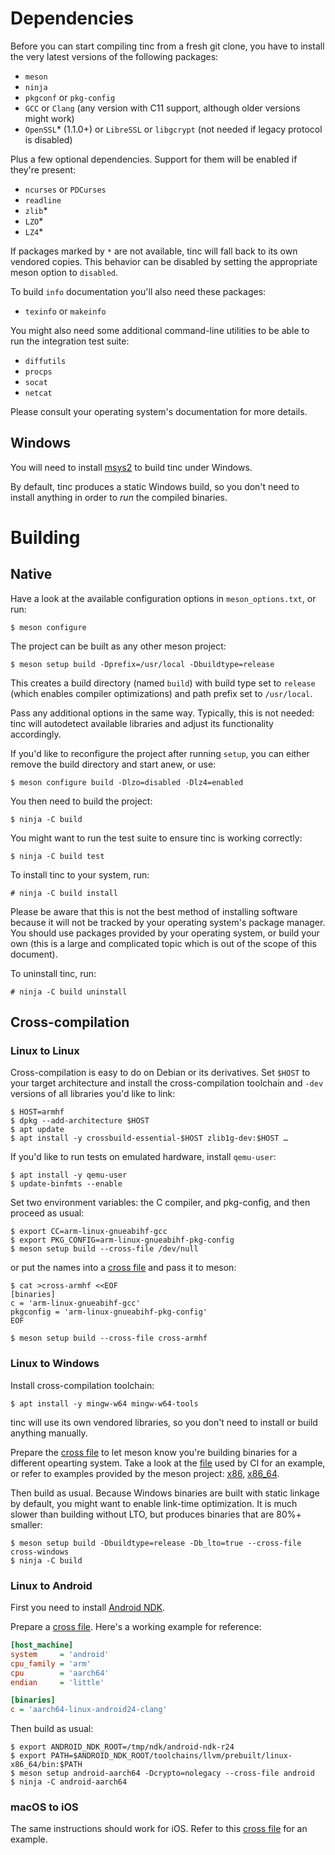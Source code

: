 # Dependencies

Before you can start compiling tinc from a fresh git clone, you have
to install the very latest versions of the following packages:

- `meson`
- `ninja`
- `pkgconf` or `pkg-config`
- `GCC` or `Clang` (any version with C11 support, although older versions might work)
- `OpenSSL`\* (1.1.0+) or `LibreSSL` or `libgcrypt` (not needed if legacy protocol is disabled)

Plus a few optional dependencies. Support for them will be enabled if they're present:

- `ncurses` or `PDCurses`
- `readline`
- `zlib`\*
- `LZO`\*
- `LZ4`\*

If packages marked by `*` are not available, tinc will fall back to its own vendored copies.
This behavior can be disabled by setting the appropriate meson option to `disabled`.

To build `info` documentation you'll also need these packages:

- `texinfo` or `makeinfo`

You might also need some additional command-line utilities to be able to run the integration test suite:

- `diffutils`
- `procps`
- `socat`
- `netcat`

Please consult your operating system's documentation for more details.

## Windows

You will need to install [msys2][msys2] to build tinc under Windows.

[msys2]: https://msys2.org/

By default, tinc produces a static Windows build, so you don't need to install anything
in order to _run_ the compiled binaries.

# Building

## Native

Have a look at the available configuration options in `meson_options.txt`, or run:

    $ meson configure

The project can be built as any other meson project:

    $ meson setup build -Dprefix=/usr/local -Dbuildtype=release

This creates a build directory (named `build`) with build type set to `release`
(which enables compiler optimizations) and path prefix set to `/usr/local`.

Pass any additional options in the same way. Typically, this is not needed: tinc will
autodetect available libraries and adjust its functionality accordingly.

If you'd like to reconfigure the project after running `setup`, you can either remove
the build directory and start anew, or use:

    $ meson configure build -Dlzo=disabled -Dlz4=enabled

You then need to build the project:

    $ ninja -C build

You might want to run the test suite to ensure tinc is working correctly:

    $ ninja -C build test

To install tinc to your system, run:

    # ninja -C build install

Please be aware that this is not the best method of installing software
because it will not be tracked by your operating system's package manager. You
should use packages provided by your operating system, or build your own
(this is a large and complicated topic which is out of the scope of this document).

To uninstall tinc, run:

    # ninja -C build uninstall

## Cross-compilation

### Linux to Linux

Cross-compilation is easy to do on Debian or its derivatives.
Set `$HOST` to your target architecture and install the cross-compilation toolchain and `-dev` versions of all libraries you'd like to link:

    $ HOST=armhf
    $ dpkg --add-architecture $HOST
    $ apt update
    $ apt install -y crossbuild-essential-$HOST zlib1g-dev:$HOST …

If you'd like to run tests on emulated hardware, install `qemu-user`:

    $ apt install -y qemu-user
    $ update-binfmts --enable

Set two environment variables: the C compiler, and pkg-config, and then proceed as usual:

    $ export CC=arm-linux-gnueabihf-gcc
    $ export PKG_CONFIG=arm-linux-gnueabihf-pkg-config
    $ meson setup build --cross-file /dev/null

or put the names into a [cross file][cross] and pass it to meson:

    $ cat >cross-armhf <<EOF
    [binaries]
    c = 'arm-linux-gnueabihf-gcc'
    pkgconfig = 'arm-linux-gnueabihf-pkg-config'
    EOF

    $ meson setup build --cross-file cross-armhf

[cross]: https://mesonbuild.com/Cross-compilation.html

### Linux to Windows

Install cross-compilation toolchain:

    $ apt install -y mingw-w64 mingw-w64-tools

tinc will use its own vendored libraries, so you don't need to install or build anything manually.

Prepare the [cross file][cross] to let meson know you're building binaries for a different opearting system.
Take a look at the [file](.ci/cross/windows/amd64) used by CI for an example, or refer to examples provided
by the meson project: [x86][mingw32], [x86_64][mingw64].

Then build as usual. Because Windows binaries are built with static linkage by default,
you might want to enable link-time optimization. It is much slower than building without LTO,
but produces binaries that are 80%+ smaller:

    $ meson setup build -Dbuildtype=release -Db_lto=true --cross-file cross-windows
    $ ninja -C build

[mingw64]: https://github.com/mesonbuild/meson/blob/master/cross/linux-mingw-w64-64bit.txt
[mingw32]: https://github.com/mesonbuild/meson/blob/master/cross/linux-mingw-w64-32bit.txt

### Linux to Android

First you need to install [Android NDK][ndk].

[ndk]: https://developer.android.com/studio/projects/install-ndk

Prepare a [cross file][cross]. Here's a working example for reference:

```ini
[host_machine]
system     = 'android'
cpu_family = 'arm'
cpu        = 'aarch64'
endian     = 'little'

[binaries]
c = 'aarch64-linux-android24-clang'
```

Then build as usual:

    $ export ANDROID_NDK_ROOT=/tmp/ndk/android-ndk-r24
    $ export PATH=$ANDROID_NDK_ROOT/toolchains/llvm/prebuilt/linux-x86_64/bin:$PATH
    $ meson setup android-aarch64 -Dcrypto=nolegacy --cross-file android
    $ ninja -C android-aarch64

### macOS to iOS

The same instructions should work for iOS.
Refer to this [cross file][ios] for an example.

[ios]: https://github.com/mesonbuild/meson/blob/master/cross/iphone.txt
